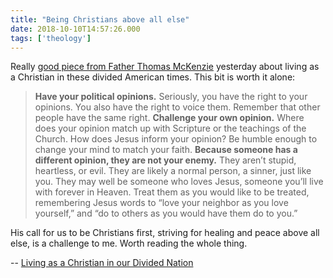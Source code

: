 ```yaml
---
title: "Being Christians above all else"
date: 2018-10-10T14:57:26.000
tags: ['theology']
---
```


Really [good piece from Father Thomas McKenzie](http://www.thomasmckenzie.com/blog/living-as-a-christian-in-our-divided-nation) yesterday about living as a Christian in these divided American times. This bit is worth it alone:

> **Have your political opinions.** Seriously, you have the right to your opinions. You also have the right to voice them. Remember that other people have the same right. **Challenge your own opinion.** Where does your opinion match up with Scripture or the teachings of the Church. How does Jesus inform your opinion? Be humble enough to change your mind to match your faith. **Because someone has a different opinion, they are not your enemy.** They aren’t stupid, heartless, or evil. They are likely a normal person, a sinner, just like you. They may well be someone who loves Jesus, someone you’ll live with forever in Heaven. Treat them as you would like to be treated, remembering Jesus words to “love your neighbor as you love yourself,” and “do to others as you would have them do to you.”

His call for us to be Christians first, striving for healing and peace above all else, is a challenge to me. Worth reading the whole thing.

\-- [Living as a Christian in our Divided Nation](http://www.thomasmckenzie.com/blog/living-as-a-christian-in-our-divided-nation)
